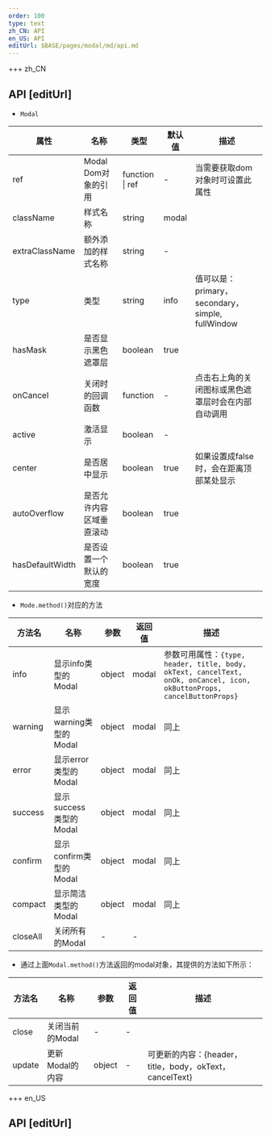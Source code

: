 ```yaml
---   
order: 100
type: text
zh_CN: API
en_US: API 
editUrl: $BASE/pages/modal/md/api.md
---      
```


+++ zh_CN

## API [editUrl]

- <Code>Modal</Code>

| 属性 | 名称 | 类型 | 默认值 | 描述 |
| --- | --- | --- | --- | --- |
| ref | Modal Dom对象的引用 | function \| ref | - | 当需要获取dom对象时可设置此属性 |
| className | 样式名称 | string | modal |  |
| extraClassName | 额外添加的样式名称 | string | - |  |
| type | 类型 | string | info | 值可以是：primary，secondary，simple, fullWindow |
| hasMask | 是否显示黑色遮罩层 | boolean | true |  |
| onCancel | 关闭时的回调函数 | function | - | 点击右上角的关闭图标或黑色遮罩层时会在内部自动调用  |
| active | 激活显示 | boolean | - |  |
| center | 是否居中显示 | boolean | true | 如果设置成false时，会在距离顶部某处显示 |
| autoOverflow | 是否允许内容区域垂直滚动 | boolean | true |  |
| hasDefaultWidth | 是否设置一个默认的宽度 | boolean | true |  |

- <Code>Mode.method()</Code>对应的方法

| 方法名 | 名称 | 参数 | 返回值 | 描述 |
| --- | --- | --- | --- | --- |
| info | 显示info类型的Modal | object | modal | 参数可用属性：<Code>{type, header, title, body, okText, cancelText, onOk, onCancel, icon, okButtonProps, cancelButtonProps}</Code> |
| warning | 显示warning类型的Modal | object | modal | 同上  |
| error | 显示error类型的Modal | object | modal |  同上  |
| success | 显示success类型的Modal | object | modal | 同上  |
| confirm | 显示confirm类型的Modal | object | modal |  同上  |
| compact | 显示简洁类型的Modal | object | modal | 同上  |
| closeAll | 关闭所有的Modal | - | - |  |

- 通过上面<Code>Modal.method()</Code>方法返回的modal对象，其提供的方法如下所示：

| 方法名 | 名称 | 参数 | 返回值 | 描述 |
| --- | --- | --- | --- | --- |
| close |  关闭当前的Modal   |  -   | -  |   |
| update |  更新Modal的内容   | object | - | 可更新的内容：{header，title，body，okText，cancelText}  |

+++ en_US

## API [editUrl]     

